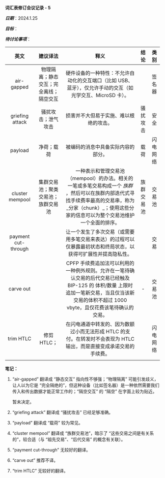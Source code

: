 **词汇表修订会议记录 - 5**

***日期***：2024.1.25

***目标***：

***待讨论事项***：

|        英文         |                建议译法                |                             释义                             |    结论    |   类别   |
| :-----------------: | :------------------------------------: | :----------------------------------------------------------: | :--------: | :------: |
|     air-gapped      | 物理隔离；静态交互；完全离线；隔空交互 | 硬件设备的一种特性：不允许自动化的交互端口（比如 USB、蓝牙），仅允许手动的交互（如光学交互、MicroSD 卡）。 |            |  签名器  |
|   griefing attack   |           骚扰攻击；泄气攻击           |            损害并不大但易于实施、难以根绝的攻击。            |  骚扰攻击  |   安全   |
|       payload       |               净荷；载荷               |              被编码的消息中具备实际内容的部分。              |    载荷    | 闪电网络 |
|   cluster mempool   |   集群交易池；聚类交易池；族群交易池   | 一种表示和管理交易池（mempool）的办法。相关的一笔或多笔交易构成一个 _族群_ ，然后可以在族群内部迭代式寻找手续费率最高的交易串，称为_分家（chunk）_；使用这些分家的信息可以为整个交易池维护一个全面的排序。 | 族群交易池 |  交易池  |
| payment cut-through |                                        | 让一个发生了多次交易（或需要用多笔交易来表达）的过程可以仅暴露最初状态和终局状态，以获得可扩展性并提高隐私性。 |            |   交易   |
|      carve out      |                                        | CPFP 手续费追加法可以利用的一种例外规则。允许在一笔待确认交易的后代交易已经触及 BIP-125 的 体积/数量 上限时追加一笔新交易，当且仅当该新交易的体积不超过 1000 vbyte，且仅花费该笔待确认的交易。 |     -      |  交易池  |
|      trim HTLC      |              修剪 HTLC；               | 在闪电通道中转发的、因为数额过小而无法形成 HTLC 的支付。在转发时不会表现为 HTLC 输出，而是直接变成承诺交易的手续费。 |            | 闪电网络 |
|                     |                                        |                                                              |            |          |

**笔记：**

1. “air-gapped” 翻译成 “静态交互” 指向性不够强；“物理隔离” 可能引发歧义，让人以为它是 “完全隔绝的”，但这种设备（比如签名器）是一种依然需要我们传入和传出数据才能正常工作的；“隔空交互” 的 “隔空” 在字面上较为贴近。

   暂未决定。

2. “griefing attack” 翻译成 “骚扰攻击” 已经足够准确。

3. “payload” 翻译成 “载荷” 较为常见。

4. “cluster mempool” 翻译成 “族群交易池”，暗示了 “这些交易之间是有关系的”，较合适（与 “祖先交易”、“后代交易” 的概念有关联）。

5. “payment cut-through” 无较好的翻译。

6. “carve out” 推荐不译。

7. “trim HTLC” 无较好的翻译。

